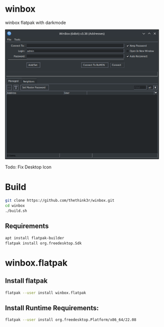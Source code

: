 # winbox
winbox flatpak with darkmode

![Screenshot](Screenshot.png?raw=true "Screenshot")

Todo: Fix Desktop Icon

# Build
```bash
git clone https://github.com/thethink3r/winbox.git
cd winbox
./build.sh
```
## Requirements
```bash
apt install flatpak-builder
flatpak install org.freedesktop.Sdk
```

# winbox.flatpak

## Install flatpak
```bash
flatpak --user install winbox.flatpak
```

## Install Runtime Requirements:
```bash
flatpak --user install org.freedesktop.Platform/x86_64/22.08
```
